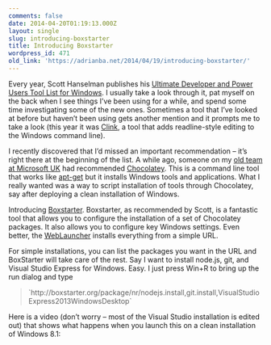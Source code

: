 ```yaml
---
comments: false
date: 2014-04-20T01:19:13.000Z
layout: single
slug: introducing-boxstarter
title: Introducing Boxstarter
wordpress_id: 471
old_link: 'https://adrianba.net/2014/04/19/introducing-boxstarter/'
---
```

Every year, Scott Hanselman publishes his [Ultimate Developer and Power Users Tool List for Windows](http://www.hanselman.com/tools/). I usually take a look through it, pat myself on the back when I see things I’ve been using for a while, and spend some time investigating some of the new ones. Sometimes a tool that I’ve looked at before but haven’t been using gets another mention and it prompts me to take a look (this year it was [Clink](http://mridgers.github.io/clink/), a tool that adds readline-style editing to the Windows command line).

 

I recently discovered that I’d missed an important recommendation – it’s right there at the beginning of the list. A while ago, someone on my [old team at Microsoft UK](http://www.microsoft.com/en-us/microsoftservices/premier_support_developers.aspx) had recommended [Chocolatey](http://www.chocolatey.org/). This is a command line tool that works like [apt-get](http://en.wikipedia.org/wiki/Advanced_Packaging_Tool) but it installs Windows tools and applications. What I really wanted was a way to script installation of tools through Chocolatey, say after deploying a clean installation of Windows.

 

Introducing [Boxstarter](http://boxstarter.org/). Boxstarter, as recommended by Scott, is a fantastic tool that allows you to configure the installation of a set of Chocolatey packages. It also allows you to configure key Windows settings. Even better, the [WebLauncher](http://boxstarter.org/WebLauncher) installs everything from a simple URL.

 

For simple installations, you can list the packages you want in the URL and BoxStarter will take care of the rest. Say I want to install node.js, git, and Visual Studio Express for Windows. Easy. I just press Win+R to bring up the run dialog and type

 

<blockquote>`http://boxstarter.org/package/nr/nodejs.install,git.install,VisualStudioExpress2013WindowsDesktop`</blockquote>

 

Here is a video (don’t worry – most of the Visual Studio installation is edited out) that shows what happens when you launch this on a clean installation of Windows 8.1:
